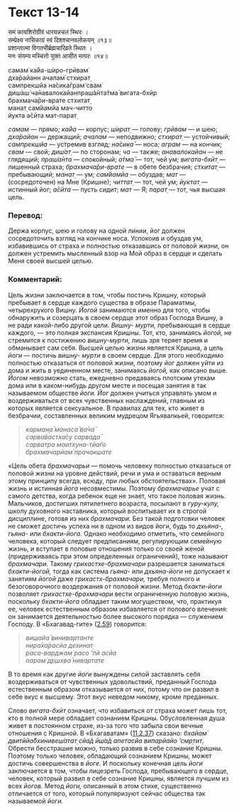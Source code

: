 # Текст 13-14

समं कायशिरोग्रीवं धारयन्नचलं स्थिरः ।  
सम्प्रेक्ष्य नासिकाग्रं स्वं दिशश्चानवलोकयन् ॥१३॥  
प्रशान्तात्मा विगतभीर्ब्रह्मचारिव्रते स्थितः ।  
मनः संयम्य मच्चित्तो युक्त आसीत मत्परः ॥१४॥

самам̇ ка̄йа-ш́иро-грӣвам̇  
дха̄райанн ачалам̇ стхират̣  
сампрекшйа на̄сика̄грам̇ свам̇  
диш́аш́ ча̄навалокайанпраш́а̄нта̄тма̄ вигата-бхӣр  
брахмача̄ри-врате стхитат̣  
манат̣ сам̇йамйа мач-читто  
йукта а̄сӣта мат-парат̣

_самам_ — прямо; _ка̄йа_ — корпус; _ш́ират̣_ — голову; _грӣвам_ — и шею; _дха̄райан_ — держащий; _ачалам_ — неподвижно; _стхират̣_ — устойчивый; _сампрекшйа_ — устремив взгляд; _на̄сика̄_ — носа; _аграм_ — на кончик; _свам_ — свой; _диш́ат̣_ — по сторонам; _ча_ — также; _анавалокайан_ — не глядящий; _праш́а̄нта_ — спокойный; _а̄тма̄_ — тот, чей ум; _вигата-бхӣт̣_ — лишенный страха; _брахмача̄ри-врате_ — в обете безбрачия; _стхитат̣_ — пребывающий; _манат̣_ — ум; _сам̇йамйа_ — обуздав; _мат_ — (сосредоточен) на Мне (Кришне); _читтат̣_ — тот, чей ум; _йуктат̣_ — истинный йог; _а̄сӣта_ — пусть сидит; _мат_ — Я; _парат̣_ — тот, чья высшая цель.

### Перевод:

Держа корпус, шею и голову на одной линии, йог должен сосредоточить взгляд на кончике носа. Успокоив и обуздав ум, избавившись от страха и полностью отказавшись от половой жизни, он должен устремить мысленный взор на Мой образ в сердце и сделать Меня своей высшей целью.

### Комментарий:

Цель жизни заключается в том, чтобы постичь Кришну, который пребывает в сердце каждого существа в образе Параматмы, четырехрукого Вишну. _Йогой_ занимаются именно для того, чтобы обнаружить и созерцать в своем сердце этот образ Господа Вишну, а не ради какой-либо другой цели. _Вишну- мурти,_ пребывающая в сердце каждого, — это полная экспансия Кришны. Тот, кто, занимаясь _йогой,_ не стремится к постижению _вишну-мурти,_ лишь зря теряет время и обманывает сам себя. Высшей целью жизни является Кришна, а цель _йоги_ — постичь _вишну- мурти_ в своем сердце. Для этого необходимо полностью отказаться от половой жизни, поэтому _йог_ должен уйти из дома и жить в уединенном месте, занимаясь _йогой,_ как описано выше. _Йогом_ невозможно стать, ежедневно предаваясь плотским утехам дома или в каком-нибудь другом месте и посещая занятия в так называемом обществе _йоги. Йог_ должен учиться управлять умом и воздерживаться от всех чувственных наслаждений, главным из которых является сексуальное. В правилах для тех, кто живет в безбрачии, составленных великим мудрецом Ягьявалкьей, говорится:

> _карман̣а̄ манаса̄ ва̄ча̄  
> сарва̄вастха̄су сарвада̄  
> сарватра маитхуна-тйа̄го  
> брахмачарйам̇ прачакшате_

«Цель обета _брахмачарьи_ — помочь человеку полностью отказаться от половой жизни на уровне действий, речи и ума и оставаться верным этому принципу всегда, всюду, при любых обстоятельствах». Половая жизнь и истинная _йога_ несовместимы. Поэтому _брахмачарье_ учат с самого детства, когда ребенок еще не знает, что такое половая жизнь. Мальчиков, достигших пятилетнего возраста, посылают в _гуру-кулу,_ школу духовного наставника, который воспитывает их в строгой дисциплине, готовя из них _брахмачари._ Без такой подготовки человек не сможет достичь успеха ни в одном из видов йоги, будь то _дхьяна-, гьяна-_ или _бхакти-йога._ Однако необходимо отметить, что семейного человека, который следует предписаниям, регулирующим семейную жизнь, и вступает в половые отношения только со своей женой (придерживаясь при этом определенных ограничений), тоже называют _брахмачари._ Такому _грихастхе-брахмачари_ разрешается заниматься _бхакти-йогой,_ тогда как система _гьяна-_ или _дхьяна-йоги_ не допускает к занятиям _йогой_ даже _грихастх-брахмачари,_ требуя полного и безоговорочного воздержания от половой жизни. Метод _бхакти-йоги_ позволяет _грихастхе-брахмачари_ вести ограниченную половую жизнь, поскольку _бхакти-йога_ обладает таким могуществом, что, практикуя ее, человек естественным образом избавляется от полового влечения: он занимается деятельностью более высокого порядка — служением Господу. В «Бхагавад-гите» ([2.59](../2/59.md)) говорится:

> _вишайа̄ винивартанте  
> нира̄ха̄расйа дехинат̣  
> раса-варджам̇ расо ’пй асйа  
> парам̇ др̣шх̣ва̄ нивартате_

В то время как другие _йоги_ вынуждены силой заставлять себя воздерживаться от чувственных удовольствий, преданный Господа естественным образом отказывается от них, потому что он развил в себе вкус к высшему. Этот вкус неведом никому, кроме преданных.

Слово _вигата-бхӣт̣_ означает, что избавиться от страха может лишь тот, кто в полной мере обладает сознанием Кришны. Обусловленная душа живет в постоянном страхе, из-за того что забыла свои вечные отношения с Кришной. В «Бхагаватам» ([11.2.37](#)) сказано: _бхайам̇ двитӣйа̄бхинивеш́атат̣ сйа̄д ӣш́а̄д апетасйа випарйайо ’смр̣тит̣._ Обрести бесстрашие можно, только развив в себе сознание Кришны. Поэтому только человек, обладающий сознанием Кришны, может достичь совершенства в _йоге._ И поскольку конечная цель _йоги_ заключается в том, чтобы лицезреть Господа, пребывающего в сердце, человек, который развил в себе сознание Кришны, является лучшим из всех _йогов._ Метод _йоги,_ описанный в этом стихе, существенно отличается от того, который популяризуют сейчас общества так называемой _йоги._